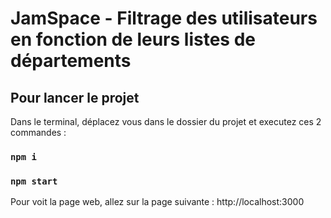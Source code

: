 # JamSpace - Filtrage des utilisateurs en fonction de leurs listes de départements 


## Pour lancer le projet

Dans le terminal, déplacez vous dans le dossier du projet et executez ces 2 commandes : 

### `npm i`

### `npm start`

Pour voit la page web, allez sur la page suivante :  http://localhost:3000

